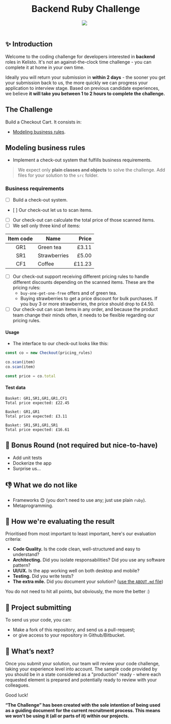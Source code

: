 <h1 align="center">Backend Ruby Challenge</h1>
<div align="center">
  <div>
    <a style="margin-right: 8px;" href="https://github.com/kelkoo-services/kelisto-backend-ruby-challenge/pulls"><img src="https://img.shields.io/badge/PRs-welcome-brightgreen.svg?style=flat-square" /></a>
  </div>
  </br>
</div>

## ✨  Introduction

Welcome to the coding challenge for developers interested in **backend** roles in Kelisto. It's not an against-the-clock time challenge - you can complete it at home in your own time.

Ideally you will return your submission in __within 2 days__ - the sooner you get your submission back to us, the more quickly we can progress your application to interview stage. Based on previous candidate experiences, we believe **it will take you between 1 to 2 hours to complete the challenge.**

## The Challenge

Build a Checkout Cart. It consists in:

  - [Modeling business rules](#modeling-business-rules).

## Modeling business rules

- Implement a check-out system that fulfills business requirements.

> We expect only **plain classes and objects** to solve the challenge. Add files for your solution to the `src` folder.

### Business requirements

- [ ] Build a check-out system.
- [ ] Our check-out let us to scan items.
- [ ] Our check-out can calculate the total price of those scanned items.
- [ ] We sell only three kind of items:

| Item code | Name | Price |
|:---:|---|---:|
| GR1 | Green tea | £3.11 |
| SR1 | Strawberries | £5.00 |
| CF1 | Coffee | £11.23 |

- [ ] Our check-out support receiving different pricing rules to handle different discounts depending on the scanned items. These are the pricing rules:
  - `buy-one-get-one-free` offers and of green tea.
  - Buying strawberries to get a price discount for bulk purchases. If you buy 3 or more strawberries, the price should drop to £4.50.
- [ ] Our check-out can scan items in any order, and because the product team change their minds often, it needs to be flexible regarding our pricing rules.

#### Usage

- The interface to our check-out looks like this:

```js
const co = new Checkout(pricing_rules)

co.scan(item)
co.scan(item)

const price = co.total
```

#### Test data

```
Basket: GR1,SR1,GR1,GR1,CF1
Total price expected: £22.45

Basket: GR1,GR1
Total price expected: £3.11

Basket: SR1,SR1,GR1,SR1
Total price expected: £16.61
```

## 🎁 Bonus Round (not required but nice-to-have)

- Add unit tests
- Dockerize the app
- Surprise us…

## 👎 What we do not like

- Frameworks 😊 (you don't need to use any; just use plain `ruby`).
- Metaprogramming.

## 💯 How we're evaluating the result

Prioritised from most important to least important, here's our evaluation criteria:

- __Code Quality.__ Is the code clean, well-structured and easy to understand?
- __Architecting.__ Did you isolate responsabilities? Did you use any software pattern?
- __UI/UX.__ Is the app working well on both desktop and mobile?
- __Testing.__ Did you write tests?
- __The extra mile.__ Did you document your solution? ([use the `ABOUT.md` file](https://github.com/kelkoo-services/kelisto-backend-ruby-challenge/blob/master/ABOUT.md))

You do not need to hit all points, but obviously, the more the better :)

## 🚀 Project submitting

To send us your code, you can:

- Make a fork of this repository, and send us a pull-request;
- or give access to your repository in Github/Bitbucket.

## 🤘 What’s next?

Once you submit your solution, our team will review your code challenge, taking your experience level into account. The sample code provided by you should be in a state considered as a "production" ready - where each requested element is prepared and potentially ready to review with your colleagues.

Good luck!

**“The Challenge” has been created with the sole intention of being used as a guiding document for the current recruitment process. This means we won't be using it (all or parts of it) within our projects.**
